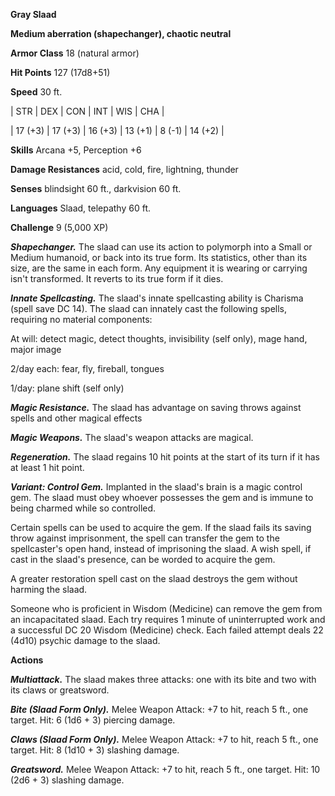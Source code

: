 **Gray Slaad**

**Medium aberration (shapechanger), chaotic neutral**

**Armor Class** 18 (natural armor)

**Hit Points** 127 (17d8+51)

**Speed** 30 ft.

|   STR   |   DEX   |   CON   |   INT   |   WIS   |   CHA   |
  
| 17 (+3) | 17 (+3) | 16 (+3) | 13 (+1) | 8 (-1) | 14 (+2) |

**Skills** Arcana +5, Perception +6

**Damage Resistances** acid, cold, fire, lightning, thunder

**Senses** blindsight 60 ft., darkvision 60 ft.

**Languages** Slaad, telepathy 60 ft.

**Challenge** 9 (5,000 XP)

***Shapechanger.*** The slaad can use its action to polymorph into a Small or Medium humanoid, or back into its true form. Its statistics, other than its size, are the same in each form. Any equipment it is wearing or carrying isn't transformed. It reverts to its true form if it dies.

***Innate Spellcasting.*** The slaad's innate spellcasting ability is Charisma (spell save DC 14). The slaad can innately cast the following spells, requiring no material components: 

At will: detect magic, detect thoughts, invisibility (self only), mage hand, major image

2/day each: fear, fly, fireball, tongues

1/day: plane shift (self only)

***Magic Resistance.*** The slaad has advantage on saving throws against spells and other magical effects

***Magic Weapons.*** The slaad's weapon attacks are magical.

***Regeneration.*** The slaad regains 10 hit points at the start of its turn if it has at least 1 hit point.

***Variant: Control Gem.*** Implanted in the slaad's brain is a magic control gem. The slaad must obey whoever possesses the gem and is immune to being charmed while so controlled.

Certain spells can be used to acquire the gem. If the slaad fails its saving throw against imprisonment, the spell can transfer the gem to the spellcaster's open hand, instead of imprisoning the slaad. A wish spell, if cast in the slaad's presence, can be worded to acquire the gem.

A greater restoration spell cast on the slaad destroys the gem without harming the slaad.

Someone who is proficient in Wisdom (Medicine) can remove the gem from an incapacitated slaad. Each try requires 1 minute of uninterrupted work and a successful DC 20 Wisdom (Medicine) check. Each failed attempt deals 22 (4d10) psychic damage to the slaad.

**Actions**

***Multiattack.*** The slaad makes three attacks: one with its bite and two with its claws or greatsword.

***Bite (Slaad Form Only).*** Melee Weapon Attack: +7 to hit, reach 5 ft., one target. Hit: 6 (1d6 + 3) piercing damage.

***Claws (Slaad Form Only).*** Melee Weapon Attack: +7 to hit, reach 5 ft., one target. Hit: 8 (1d10 + 3) slashing damage.

***Greatsword.*** Melee Weapon Attack: +7 to hit, reach 5 ft., one target. Hit: 10 (2d6 + 3) slashing damage.

